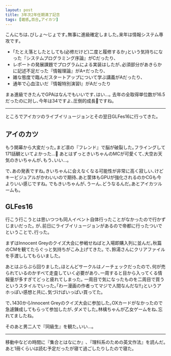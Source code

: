 ```yaml
---
layout: post
title: 3年次2年任期満了記念
tags: [雑感,百合,アイカツ]
---
```


こんにちは､びしょ〜じょです｡無事に進級確定しました｡来年は情報システム専攻です｡

- ｢たとえ落としたとしても(必修だけど)二度と履修するか｣という気持ちになった『システムプログラミング序論』がCだったり､
- レポートの発展課題でプログラムによる実装はしたが､必須部分があきらかに記述不足だった『情報理論』がA+だったり､
- 雑な態度で臨んだスタートアップについて学ぶ講義がAだったり､
- 通年で心血注いだ『情報特別演習I』がAだったり

まぁ進級できたんでGPAはなんでもいいです､はい…｡
去年の全取得単位数が16.5だったのに対し､今年は34ですよ､圧倒的成長👊ですね｡

---

ところでアイカツのライブイリュージョンとその翌日GLFes16に行ってきた｡

## アイのカツ
もう開幕から大変だった｡まど凛の『フレンド』で脳が破裂した｡フライングして171話観といてよかった…👼
あとはずっときいちゃんのMCが可愛くて､大空お天気のきいちゃんが､もう､いい…｡

で､あの発表ですね｡きいちゃんに会えなくなる可能性が非常に高く寂しい､けどキービジュアルがかわいいので期待､あと筐体もGPUが強化されるのかCGも今よりいい感じですね｡
でもきいちゃんが､うーん､どうなるんだ｡あとアイカツルームも｡

## GLFes16
行こう行こうとは思いつつも同人イベント自体行ったことがなかったので行かずじまいだった｡
が､前日にライブイリュージョンがあるので帝都に行ったついでということで､行った｡

まずはInnocent Greyのクイズ大会に参戦せねばと入場即購入列に並んだ｡秋篇のCMを観てたらぐっと気持ちがこみ上げてきた｡
で､鈴湯さんにクリアファイルを手渡ししてもらいました｡

あとはぶらぶら回りました｡ほとんどサークルはノーチェックだったので､何が売られているのかすべて走査していく必要があり､一周すると目から入ってくる情報量が多すぎてどっと疲れてしまった｡
一周目で気になったものを二周目で買うというスタイルでいった｡｢わー漫画の作者ってマジで人間なんだな!!｣というアホっぽい感想と共に､気づけばいっぱい買ってた｡

で､1430からInnocent Greyのクイズ大会に参加した｡OXカードがなかったので急遽錬成してもらって参加したが､ダメでした｡林檎ちゃんが乙女ゲームをね､忘れてましたね｡

そのあと男二人で『同級生』を観た｡いい…｡

---

移動中などの時間に『集合とはなにか』､『理科系のための英文作法』を読んだ｡あと1冊くらいは読む予定だったが寝て過ごしたりしたので寝た｡

